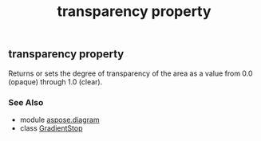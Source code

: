 ﻿---
title: transparency property
second_title: Aspose.Diagram for Python via .NET API References
description: 
type: docs
weight: 60
url: /python-net/aspose.diagram/gradientstop/transparency/
is_root: false
---

## transparency property


Returns or sets the degree of transparency of the area as a value from 0.0 (opaque) through 1.0 (clear).

### See Also
* module [aspose.diagram](../../)
* class [GradientStop](/diagram/python-net/aspose.diagram/gradientstop)
